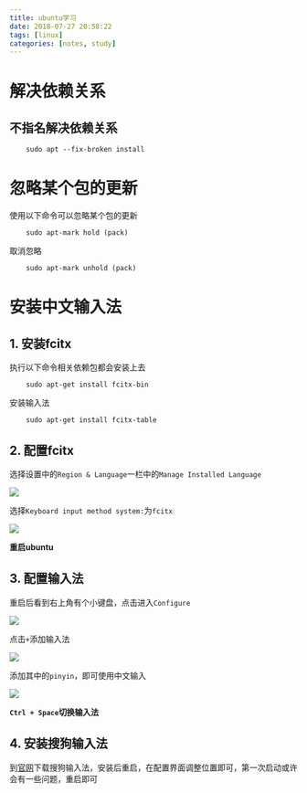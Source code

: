 ```yaml
---
title: ubuntu学习
date: 2018-07-27 20:58:22
tags: [linux]
categories: [notes, study]
---
```


# 解决依赖关系

## 不指名解决依赖关系
```shell
    sudo apt --fix-broken install
```

# 忽略某个包的更新

使用以下命令可以忽略某个包的更新

```shell
    sudo apt-mark hold (pack)
```

取消忽略

```shell
    sudo apt-mark unhold (pack)
```

# 安装中文输入法

## 1. 安装fcitx

执行以下命令相关依赖包都会安装上去

```shell
    sudo apt-get install fcitx-bin
```

安装输入法

```shell
    sudo apt-get install fcitx-table
```

## 2. 配置fcitx

选择设置中的`Region & Language`一栏中的`Manage Installed Language`

<img src = "2018_11_30_01.png">

选择`Keyboard input method system:`为`fcitx`

<img src = "2018_11_30_02.png">

**重启ubuntu**

## 3. 配置输入法

重启后看到右上角有个小键盘，点击进入`Configure`

<img src = "2018_11_30_03.png">

点击`+`添加输入法

<img src = "2018_11_30_04.png">

添加其中的`pinyin`，即可使用中文输入

<img src = "2018_11_30_05.png">

**`Ctrl + Space`切换输入法**

## 4. 安装搜狗输入法

到[官网][1]下载搜狗输入法，安装后重启，在配置界面调整位置即可，第一次启动或许会有一些问题，重启即可

[1]: https://pinyin.sogou.com/linux/?r=pinyin